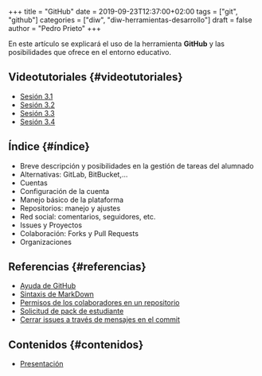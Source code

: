 +++
title = "GitHub"
date = 2019-09-23T12:37:00+02:00
tags = ["git", "github"]
categories = ["diw", "diw-herramientas-desarrollo"]
draft = false
author = "Pedro Prieto"
+++

En este artículo se explicará el uso de la herramienta **GitHub** y las posibilidades que ofrece en el entorno educativo.

<!--more-->


## Videotutoriales {#videotutoriales}

-   [Sesión 3.1](https://youtu.be/SJf4iTkMNPo)
-   [Sesión 3.2](https://youtu.be/GMH6hN8FKSU)
-   [Sesión 3.3](https://youtu.be/5EJjRqtpqOM)
-   [Sesión 3.4](https://youtu.be/A5PKw10PmNU)


## Índice {#índice}

-   Breve descripción y posibilidades en la gestión de tareas del alumnado
-   Alternativas: GitLab, BitBucket,...
-   Cuentas
-   Configuración de la cuenta
-   Manejo básico de la plataforma
-   Repositorios: manejo y ajustes
-   Red social: comentarios, seguidores, etc.
-   Issues y Proyectos
-   Colaboración: Forks y Pull Requests
-   Organizaciones


## Referencias {#referencias}

-   [Ayuda de GitHub](https://help.github.com/)
-   [Sintaxis de MarkDown](https://help.github.com/articles/basic-writing-and-formatting-syntax/)
-   [Permisos de los colaboradores en un repositorio](https://help.github.com/articles/permission-levels-for-a-user-account-repository/#collaborator-access-on-a-repository-owned-by-a-user-account)
-   [Solicitud de pack de estudiante](https://education.github.com/pack)
-   [Cerrar issues a través de mensajes en el commit](https://help.github.com/articles/closing-issues-using-keywords/)


## Contenidos {#contenidos}

-   [Presentación](https://pedroprieto.github.io/curso-github/presentaciones/sesion-3-presentacion.html)
